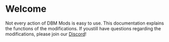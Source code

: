 # Welcome

Not every action of DBM Mods is easy to use. This documentation explains the functions of the modifications. If youstill have questions regarding the modifications, please join our [Discord](https://discord.gg/Y4fPBnZ "DBM Mods - Discord Invite")!

